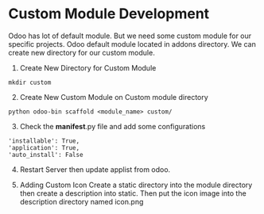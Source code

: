 # Custom Module Development

Odoo has lot of default module. But we need some custom module for our specific projects. Odoo default module located in addons directory.
We can create new directory for our custom module.

1. Create New Directory for Custom Module
```
mkdir custom
```

2. Create New Custom Module on Custom module directory
```
python odoo-bin scaffold <module_name> custom/
```

3. Check the __manifest__.py file and add some configurations
```
'installable': True,
'application': True,
'auto_install': False
```

4. Restart Server then update applist from odoo.

5. Adding Custom Icon
Create a static directory into the module directory then create a description into static. Then put the icon image into the description directory named icon.png
